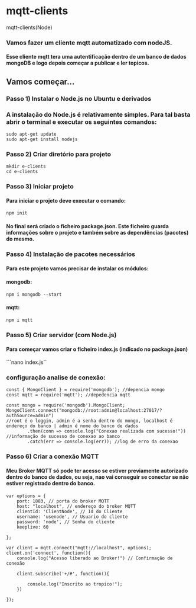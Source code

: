 # mqtt-clients
mqtt-clients(Node)


### Vamos fazer um cliente mqtt automatizado com nodeJS.
#### Esse cliente mqtt tera uma autentificação dentro de um banco de dados mongoDB e logo depois começar a publicar e ler topicos.

## Vamos começar…
### Passo 1) Instalar o Node.js no Ubuntu e derivados
### A instalação do Node.js é relativamente simples. Para tal basta abrir o terminal e executar os seguintes comandos:

``` 
sudo apt-get update
sudo apt-get install nodejs 
```

### Passo 2) Criar diretório para projeto


``` 
mkdir e-clients 
cd e-clients
```

### Passo 3) Iniciar projeto
#### Para iniciar o projeto deve executar o comando:
```npm init```

#### No final será criado o ficheiro package.json. Este ficheiro guarda informações sobre o projeto e também sobre as dependências (pacotes) do mesmo.
### Passo 4) Instalação de pacotes necessários
#### Para este projeto vamos precisar de instalar os módulos:

#### mongodb:
``` npm i mongodb --start ```

#### mqtt:

``` npm i mqtt ```

### Passo 5) Criar servidor (com Node.js)
#### Para começar vamos criar o ficheiro index.js (indicado no package.json)
```nano index.js``

### configuração analise de conexão:

```
const { MongoClient } = require('mongodb'); //depencia mongo
const mqtt = require('mqtt'); //depedencia mqtt

const mongo = require('mongodb').MongoClient;
MongoClient.connect("mongodb://root:admin@localhost:27017/?authSource=admin") 
//root é o loggin, admin é a senha dentro do mongo, localhost é endereço do banco | admin é nome do banco de dados
        .then(conn => console.log("Conexao realizada com sucesso!")) //informação de sucesso de conexao ao banco
        .catch(err => console.log(err)); //log de erro da conexao
```

### Passo 6) Criar a conexão MQTT

#### Meu Broker MQTT só pode ter acesso se estiver previamente autorizado dentro do banco de dados, ou seja, nao vai conseguir se conectar se não estiver registrado dentro do banco.

```
var options = {
    port: 1883, // porta do broker MQTT
    host: "localhost", // endereço do broker MQTT
    clientId: 'ClientNode', // Id do Cliente
    username: 'usenode', // Usuario do cliente
    password: 'node', // Senha do cliente  
    keeplive: 60

};

var client = mqtt.connect("mqtt://localhost", options);
client.on('connect', function(){
    console.log("Acesso liberado ao Broker!") // Confirmação de conexão

    client.subscribe('+/#', function(){

        console.log("Inscrito ao tropico!");
    })

});

```
